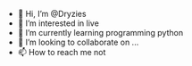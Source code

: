 - 👋 Hi, I’m @Dryzies
- 👀 I’m interested in live
- 🌱 I’m currently learning programming python
- 💞️ I’m looking to collaborate on ...
- 📫 How to reach me not

<!---
Dryzies/Dryzies is a ✨ special ✨ repository because its `README.md` (this file) appears on your GitHub profile.
You can click the Preview link to take a look at your changes.
--->
